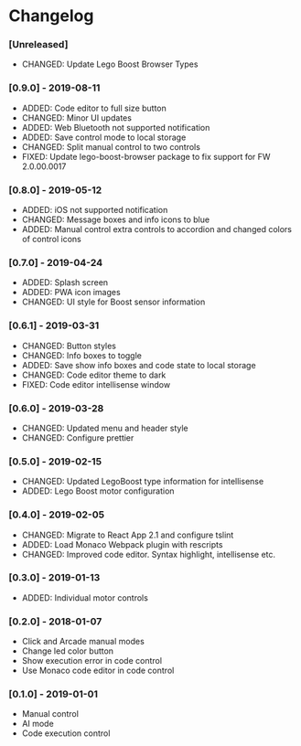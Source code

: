 # Changelog

### [Unreleased]

- CHANGED: Update Lego Boost Browser Types

### [0.9.0] - 2019-08-11

- ADDED: Code editor to full size button
- CHANGED: Minor UI updates
- ADDED: Web Bluetooth not supported notification
- ADDED: Save control mode to local storage
- CHANGED: Split manual control to two controls
- FIXED: Update lego-boost-browser package to fix support for FW 2.0.00.0017

### [0.8.0] - 2019-05-12

- ADDED: iOS not supported notification
- CHANGED: Message boxes and info icons to blue
- ADDED: Manual control extra controls to accordion and changed colors of control icons

### [0.7.0] - 2019-04-24

- ADDED: Splash screen
- ADDED: PWA icon images
- CHANGED: UI style for Boost sensor information

### [0.6.1] - 2019-03-31

- CHANGED: Button styles
- CHANGED: Info boxes to toggle
- ADDED: Save show info boxes and code state to local storage
- CHANGED: Code editor theme to dark
- FIXED: Code editor intellisense window

### [0.6.0] - 2019-03-28

- CHANGED: Updated menu and header style
- CHANGED: Configure prettier

### [0.5.0] - 2019-02-15

- CHANGED: Updated LegoBoost type information for intellisense
- ADDED: Lego Boost motor configuration

### [0.4.0] - 2019-02-05

- CHANGED: Migrate to React App 2.1 and configure tslint
- ADDED: Load Monaco Webpack plugin with rescripts
- CHANGED: Improved code editor. Syntax highlight, intellisense etc.

### [0.3.0] - 2019-01-13

- ADDED: Individual motor controls

### [0.2.0] - 2018-01-07

- Click and Arcade manual modes
- Change led color button
- Show execution error in code control
- Use Monaco code editor in code control

### [0.1.0] - 2019-01-01

- Manual control
- AI mode
- Code execution control
